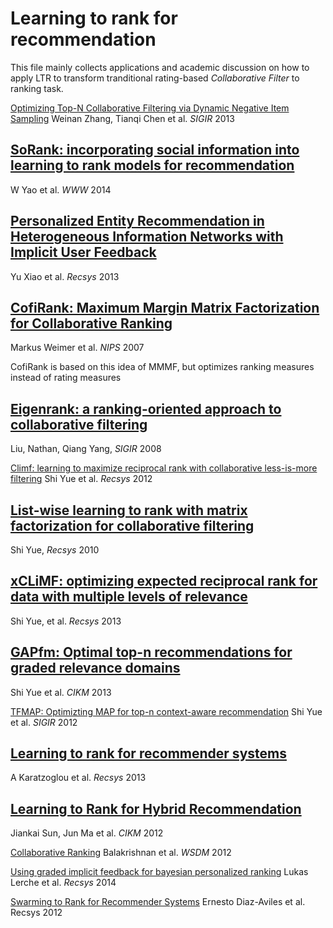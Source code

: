 Learning to rank for recommendation
===================================

This file mainly collects applications and academic discussion on how to apply LTR to transform tranditional rating-based *Collaborative Filter* to ranking task.

[Optimizing Top-N Collaborative Filtering via Dynamic Negative Item Sampling](http://www0.cs.ucl.ac.uk/staff/W.Zhang/papers/lambdarankcf-sigir.pdf)
Weinan Zhang, Tianqi Chen et al. *SIGIR* 2013

[SoRank: incorporating social information into learning to rank models for recommendation](http://dl.acm.org/citation.cfm?id=2577333)
-----------------
W Yao et al. *WWW* 2014

[Personalized Entity Recommendation in Heterogeneous Information Networks with Implicit User Feedback](http://web.engr.illinois.edu/~hanj/pdf/recsys13_xyu.pdf)
-----------------
Yu Xiao et al. *Recsys* 2013

[CofiRank: Maximum Margin Matrix Factorization for Collaborative Ranking]()
-----------------
Markus Weimer et al. *NIPS* 2007

CofiRank is based on this idea of MMMF, but optimizes ranking measures instead of rating measures

[Eigenrank: a ranking-oriented approach to collaborative filtering](http://www.cs.ust.hk/~qyang/Docs/2008/SIGIR297-liu.pdf)
------------------
Liu, Nathan, Qiang Yang, *SIGIR* 2008

[Climf: learning to maximize reciprocal rank with collaborative less-is-more filtering](http://isplab.tudelft.nl/sites/default/files/RecSys2012-CLiMF-shi.pdf)
Shi Yue et al. *Recsys* 2012

[List-wise learning to rank with matrix factorization for collaborative filtering](http://bioinformatics.tudelft.nl/sites/default/files/List-wise%20learning%20to%20rank%20with%20matrix%20factorization%20for%20collaborative%20filtering_RecSys2010.pdf)
------------------
Shi Yue, *Recsys* 2010

[xCLiMF: optimizing expected reciprocal rank for data with multiple levels of relevance](http://www.ci.tuwien.ac.at/~alexis/Publications_files/xCLiMF_ERR.pdf)
------------------
Shi Yue, et al. *Recsys* 2013

[GAPfm: Optimal top-n recommendations for graded relevance domains](http://arxiv.org/pdf/1307.3855.pdf)
------------------
Shi Yue et al. *CIKM* 2013

[TFMAP: Optimizting MAP for top-n context-aware recommendation](http://prlab.tudelft.nl/sites/default/files/SIGIR2012-TFMAP-shi.pdf)
Shi Yue et al. *SIGIR* 2012

[Learning to rank for recommender systems](http://dl.acm.org/citation.cfm?id=2508063)
------------------
A Karatzoglou et al. *Recsys* 2013

[Learning to Rank for Hybrid Recommendation](http://www2.sdufe.edu.cn/wangsq/publications/cikm12-lr4rs.pdf)
---------------------------
Jiankai Sun, Jun Ma  et al. *CIKM* 2012

[Collaborative Ranking](http://web2.research.att.com/export/sites/att_labs/techdocs/TD_100638.pdf)
Balakrishnan et al. *WSDM* 2012

[Using graded implicit feedback for bayesian personalized ranking](http://ls13-www.cs.uni-dortmund.de/homepage/publications/jannach/Conference_RECSYS14_Bpr.pdf)
Lukas Lerche et al. *Recsys* 2014

[Swarming to Rank for Recommender Systems](http://wanlab.poly.edu/recsys12/recsys/p229.pdf)
Ernesto Diaz-Aviles et al. Recsys 2012

